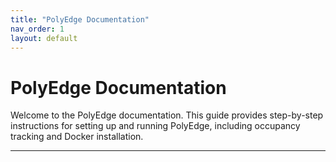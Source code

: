 ```yaml
---
title: "PolyEdge Documentation"
nav_order: 1
layout: default
---
```


# PolyEdge Documentation

Welcome to the PolyEdge documentation. This guide provides step-by-step instructions for setting up and running PolyEdge, including occupancy tracking and Docker installation.

---
